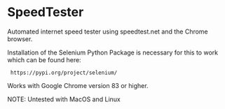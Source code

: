 # SpeedTester

Automated internet speed tester using speedtest.net and the Chrome browser.

Installation of the Selenium Python Package is necessary for this to work which can be found here: 

     https://pypi.org/project/selenium/
            
Works with Google Chrome version 83 or higher.

NOTE: Untested with MacOS and Linux
